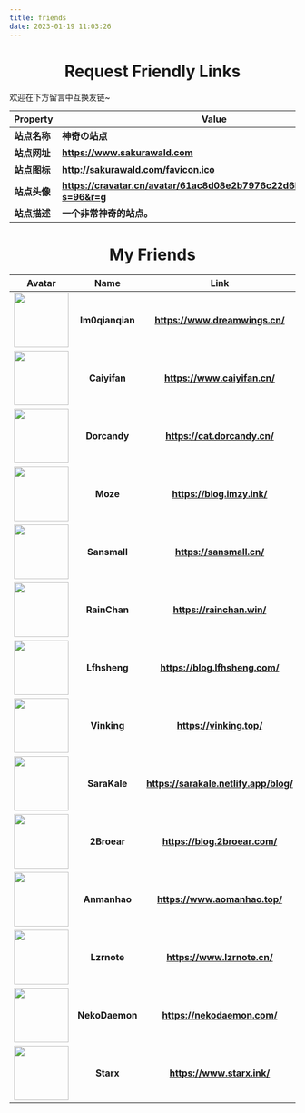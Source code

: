 ```yaml
---
title: friends
date: 2023-01-19 11:03:26
---
```


# Request Friendly Links

欢迎在下方留言中互换友链~

| Property | Value                                                        |
| -------- | ------------------------------------------------------------ |
| 站点名称 | 神奇の站点                                                   |
| 站点网址 | https://www.sakurawald.com                                   |
| 站点图标 | http://sakurawald.com/favicon.ico                            |
| 站点头像 | https://cravatar.cn/avatar/61ac8d08e2b7976c22d6b8b93b36a4af?s=96&r=g |
| 站点描述 | 一个非常神奇的站点。                                         |



# My Friends

<style>
    h1 {
        text-align: center;
    }
    .avatar{
       width: 96px;
       height: 96px;
    }
    table {
        margin: auto;
    }
    td {
    	font-weight: bold;
	}
</style>


|                            Avatar                            |    Name     |                Link                |
| :----------------------------------------------------------: | :---------: | :--------------------------------: |
| <img class="avatar" src="https://s2.loli.net/2023/01/22/lCWmaQGXxNiHpkI.jpg" alt /> | Im0qianqian |     https://www.dreamwings.cn/     |
| <img class="avatar" src="https://s2.loli.net/2023/01/22/8t7y5jBs1xQrObE.jpg" alt /> |  Caiyifan   |      https://www.caiyifan.cn/      |
| <img class="avatar" src="https://s2.loli.net/2023/01/22/6yfDEVmSr2azklb.png" alt/> |  Dorcandy   |      https://cat.dorcandy.cn/      |
| <img class="avatar" src="https://s2.loli.net/2023/01/22/PdQXt386ezc7wHy.jpg" alt /> |    Moze     |       https://blog.imzy.ink/       |
| <img class="avatar" src="https://sansmall.cn/wp-content/uploads/2021/04/cropped-QQ图片20200830030740-32x32.jpg" alt /> |  Sansmall   |        https://sansmall.cn/        |
| <img class="avatar" src="https://s2.loli.net/2023/01/22/7hvN2nVJeLYqz85.png" alt /> |  RainChan   |       https://rainchan.win/        |
| <img class="avatar" src="https://s2.loli.net/2023/01/22/ej5bXSEIxYuOtPz.jpg" alt /> |  Lfhsheng   |     https://blog.lfhsheng.com/     |
| <img class="avatar" src="https://s2.loli.net/2023/01/22/NBiQtZfFYzp1KO5.jpg" alt /> |   Vinking   |        https://vinking.top/        |
| <img class="avatar" src="https://s2.loli.net/2023/01/22/wIJ9vDPMkFisL3C.jpg" alt /> |  SaraKale   | https://sarakale.netlify.app/blog/ |
| <img class="avatar" src="https://s2.loli.net/2023/01/22/Mr1ZylfCvSknG8N.png" alt/> |   2Broear   |     https://blog.2broear.com/      |
| <img class="avatar" src="https://s2.loli.net/2023/01/22/HPOwxUog39I2CsY.jpg" alt /> |  Anmanhao   |     https://www.aomanhao.top/      |
| <img class="avatar" src="https://www.lzrnote.cn/wp-content/uploads/2021/08/现用头像-150x150.jpg" alt /> |   Lzrnote   |      https://www.lzrnote.cn/       |
| <img class="avatar" src="https://s2.loli.net/2023/01/22/dJ2kjygRP8trnUb.png" alt /> | NekoDaemon  |      https://nekodaemon.com/       |
| <img class="avatar" src="https://www.starx.ink/wp-content/uploads/2018/09/cropped-69926395_p0-2-192x192.png" alt /> |    Starx    |       https://www.starx.ink/       |
